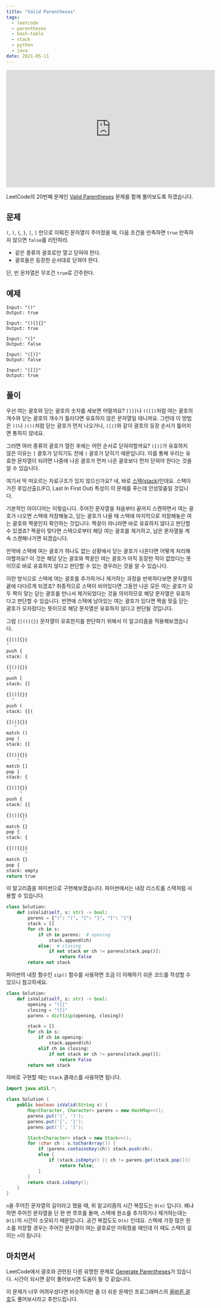 ```yaml
---
title: "Valid Parentheses"
tags:
  - leetcode
  - parentheses
  - hash-table
  - stack
  - python
  - java
date: 2021-05-11
---
```


<iframe width="560" height="315" src="https://www.youtube.com/embed/4cGPICrIoWQ" title="YouTube video player" frameborder="0" allow="accelerometer; autoplay; clipboard-write; encrypted-media; gyroscope; picture-in-picture" allowfullscreen></iframe>

LeetCode의 20번째 문제인 [Valid Parentheses](https://leetcode.com/problems/valid-parentheses/) 문제를 함께 풀어보도록 하겠습니다.

## 문제

`(`, `)`, `{`, `}`, `[`, `]` 만으로 이뤄진 문자열이 주어졌을 때, 다음 조건을 만족하면 `true` 만족하지 않으면 `false`를 리턴하라.

- 같은 종류의 괄호로만 열고 닫혀야 한다.
- 괄호들은 등장한 순서대로 닫혀야 한다.

단, 빈 문자열은 무조건 `true`로 간주한다.

## 예제

```
Input: "()"
Output: true
```

```
Input: "()[]{}"
Output: true
```

```
Input: "(]"
Output: false
```

```
Input: "([)]"
Output: false
```

```
Input: "{[]}"
Output: true
```

## 풀이

우선 여는 괄호와 닫는 괄호의 숫자를 세보면 어떨까요?
`[]]]`나 `(([])`처럼 여는 괄호의 개수와 닫는 괄호의 개수가 틀리다면 유효하지 않은 문자열일 테니까요.
그런데 이 방법은 `)(`나 `)()(`처럼 닫는 괄호가 먼저 나오거나, `([)]`와 같이 괄호의 등장 순서가 틀어지면 통하지 않네요.

그러면 여러 종류의 괄호가 열린 후에는 어떤 순서로 닫혀야할까요?
`([)]`가 유효하지 않은 이유는 `[` 괄호가 닫히기도 전에 `(` 괄호가 닫히기 때문입니다.
이를 통해 우리는 유효한 문자열이 되려면 나중에 나온 괄호가 먼저 나온 괄호보다 먼저 닫혀야 한다는 것을 알 수 있습니다.

여기서 딱 떠오르는 자료구조가 있지 않으신가요?
네, 바로 [스택(stack)](/data-structures/stack/)인데요.
스택이 가진 후입선출(LIFO, Last In First Out) 특성이 이 문제를 푸는데 안성맞춤일 것입니다.

기본적인 아이디어는 이렇습니다.
주어진 문자열을 처음부터 끝까지 스캔하면서 여는 괄호가 나오면 스택에 저장해놓고, 닫는 괄호가 나올 때 스택에 마지막으로 저장해놓은 여는 괄호와 짝꿍인지 확인하는 것입니다.
짝꿍이 아니라면 바로 유효하지 않다고 판단할 수 있겠죠?
짝꿍이 맞다면 스택으로부터 해당 여는 괄호를 제거하고, 남은 문자열을 계속 스캔해나가면 되겠습니다.

만약에 스택에 여는 괄호가 하나도 없는 상황에서 닫는 괄호가 나온다면 어떻게 처리해야할까요?
이 것은 해당 닫는 괄호와 짝꿍인 여는 괄호가 아직 등장한 적이 없었다는 뜻이므로 바로 유효하지 않다고 판단할 수 있는 경우라는 것을 알 수 있습니다.

이런 방식으로 스택에 여는 괄호를 추가하거나 제거하는 과정을 반복하다보면 문자열의 끝에 다다르게 되겠죠?
취종적으로 스택이 비어있다면 그동안 나온 모든 여는 괄호가 모두 짝이 맞는 닫는 괄호를 만나서 제거되었다는 것을 의미하므로 해당 문자열은 유효하다고 판단할 수 있습니다.
반면에 스택에 남아있는 여는 괄호가 있다면 짝을 맞출 닫는 괄호가 모자랐다는 뜻이므로 해당 문자열은 유효하지 않다고 판단될 것입니다.

그럼 `{[()]{}}` 문자열이 유효한지를 판단하기 위해서 이 알고리즘을 적용해보겠습니다.

```py
{[()]{}}
^
push {
stack: {
```

```py
{[()]{}}
 ^
push [
stack: {[
```

```py
{[()]{}}
  ^
push (
stack: {[(
```

```py
{[()]{}}
   ^
match ()
pop (
stack: {[
```

```py
{[()]{}}
    ^
match []
pop [
stack: {
```

```py
{[()]{}}
     ^
push {
stack: {{
```

```py
{[()]{}}
      ^
match {}
pop {
stack: {
```

```py
{[()]{}}
       ^
match {}
pop {
stack: empty
return true
```

이 알고리즘을 파이썬으로 구현해보겠습니다.
파이썬에서는 내장 리스트를 스택처럼 사용할 수 있습니다.

```py
class Solution:
    def isValid(self, s: str) -> bool:
        parens = {"(": ")", "{": "}", "[": "]"}
        stack = []
        for ch in s:
            if ch in parens:  # opening
                stack.append(ch)
            else:  # closing
                if not stack or ch != parens[stack.pop()]:
                    return False
        return not stack
```

파이썬의 내장 함수인 `zip()` 함수를 사용하면 조금 더 이해하기 쉬운 코드를 작성할 수 있으니 참고하세요.

```py
class Solution:
    def isValid(self, s: str) -> bool:
        opening = "({["
        closing = ")}]"
        parens = dict(zip(opening, closing))

        stack = []
        for ch in s:
            if ch in opening:
                stack.append(ch)
            elif ch in closing:
                if not stack or ch != parens[stack.pop()]:
                    return False
        return not stack
```

자바로 구현할 때는 `Stack` 클래스를 사용하면 됩니다.

```java
import java.util.*;

class Solution {
    public boolean isValid(String s) {
        Map<Character, Character> parens = new HashMap<>();
        parens.put('(', ')');
        parens.put('{', '}');
        parens.put('[', ']');

        Stack<Character> stack = new Stack<>();
        for (char ch : s.toCharArray()) {
            if (parens.containsKey(ch)) stack.push(ch);
            else {
                if (stack.isEmpty() || ch != parens.get(stack.pop()))
                    return false;
            }
        }
        return stack.isEmpty();
    }
}
```

`n`을 주어진 문자열의 길이라고 했을 때, 위 알고리즘의 시간 복잡도는 `O(n)` 입니다.
왜냐하면 주어진 문자열을 단 한 번 루프를 돌며, 스택에 원소를 추가하거나 제거하는데는 `O(1)`의 시간이 소모되기 때문입니다.
공간 복잡도도 `O(n)` 인데요.
스택에 가장 많은 원소를 저장할 경우는 주어진 문자열이 여는 괄호로만 이뤄줬을 때인데 이 때도 스택의 길이는 `n`이 됩니다.

## 마치면서

LeetCode에서 괄호와 관련된 다른 유명한 문제로 [Generate Parentheses](/problems/generate-parentheses/)가 있습니다.
시간이 되시면 같이 풀어보시면 도움이 될 것 같습니다.

이 문제가 너무 어려우셨다면 비슷하지만 좀 더 쉬운 문제인 프로그래머스의 [올바른 괄호](/problems/올바른-괄호/)도 풀어보시라고 추천드립니다.
